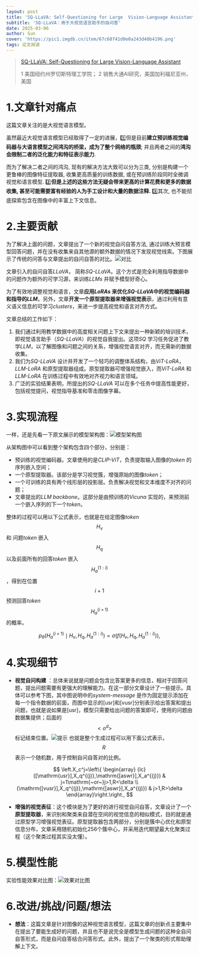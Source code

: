 ```yaml
---
layout: post
title: 'SQ-LLaVA: Self-Questioning for Large  Vision-Language Assistant ECCV2024'
subtitle: 'SQ-LLaVA：用于大视觉语言助手的自问答'
date: 2025-03-06
author: Sun
cover: 'https://pic1.imgdb.cn/item/67c68f41d0e0a243d40b4196.png'
tags: 论文阅读
---
```


> [SQ-LLaVA: Self-Questioning for Large  Vision-Language Assistant](https://www.ecva.net/papers/eccv_2024/papers_ECCV/papers/01393.pdf)
> 
> 1 美国纽约州罗切斯特理工学院；
> 2 销售大通AI研究，美国加利福尼亚州，美国

# 1.文章针对痛点

这篇文章关注的是大视觉语言模型。

虽然最近大视觉语言模型已经取得了一定的进展，1️⃣但是目前**建立预训练视觉编码器与大语言模型之间鸿沟的桥梁，成为了整个网络的瓶颈**; 并且两者之间的**鸿沟会限制二者的泛化能力和特征表示能力**.

而为了解决二者之间的鸿沟, 现有的解决方法大致可以分为三类, 分别是构建一个更鲁棒的图像特征提取器, 收集更高质量的训练数据, 或在预训练阶段同时全微调视觉和语言模型. 2️⃣**但是上述的这些方法无疑会带来更高的计算花费和更多的数据收集, 甚至可能需要富有经验的人为手工设计和大量的数据注释.** 3️⃣其次, 也不能彻底探索包含在图像中的丰富上下文信息。

# 2.主要贡献

为了解决上面的问题，文章提出了一个新的视觉自问自答方法, 通过训练大预言模型回答问题，并在没有收集来自其他源的额外数据的情况下发现视觉线索。下图展示了传统的问答与文章提出的自问自答的对比。![对比](https://pic1.imgdb.cn/item/67c69c6bd0e0a243d40b52d4.png)

文章引入的自问自答*LLaVA*， 简称*SQ-LLaVA*。这个方式是完全利用指导数据中的问题作为额外的可学习源，来训练*LLMs* 并赋予模型好奇心。

为了有效地调整视觉和语言，文章**应用*LoRAs* 来优化*SQ-LLaVA*中的视觉编码器和指导的*LLM***。另外，文章**开发一个原型提取器来增强视觉表示**，通过利用有意义语义信息的可学习*clusters*，来进一步提高视觉和语言对齐方式。

文章总结的工作如下：

1. 我们通过利用教学数据中的高度相关问题上下文来提出一种新颖的培训技术，即视觉语言助手（*SQ-LLaVA*）的视觉自我提出。这项*SQ* 学习任务促进了教学*LLM*，以了解图像和问题之间的关系，增强视觉语言对齐，而无需新的数据收集。
2. 我们为*SQ-LLaVA* 设计并开发了一个轻巧的调整体系结构，由*ViT-LoRA*，*LLM-LoRA* 和原型提取器组成。原型提取器可增强视觉嵌入，而*ViT-LoRA* 和*LLM-LoRA* 在训练过程中有效地对齐视力和语言领域。
3. 广泛的实验结果表明，所提出的*SQ-LLaVA* 可以在多个任务中提高性能更好，包括视觉提问，视觉指导基准和零击图像字幕。

# 3.实现流程

一样，还是先看一下原文展示的模型架构图：![模型架构图](https://pic1.imgdb.cn/item/67c69ef0d0e0a243d40b571a.png)

从架构图中可以看到整个架构包含四个部分，分别是：

* 预训练的视觉编码器。文章使用的是*CLIP-ViT*，负责提取输入图像的*token* 的序列嵌入空间；
* 一个原型提取器。该部分是学习视觉簇，增强原始的图像*token*；
* 一个可训练的具有两个线形层的投影层。负责解决视觉和文本维度不对齐的问题；
* 文章提出的*LLM backbone*。这部分是由预训练的*Vicuna* 实现的，来预测前一个嵌入序列的下一个*token*。

整体的过程可以用以下公式表示，也就是在给定图像*token* $$H_{v}$$ 和 问题*token* 嵌入$$H_{q}$$ 以及前面所有的回答*token* 嵌入$$H_{a}^{(1: i)}$$，得到在位置$${i+1}$$预测回答*token* $$H_{a}^{(i+1)}$$ 的概率。

$$
p_{\theta}\left(H_{a}^{(i+1)} \mid H_{v}, H_{q}, H_{a}^{(1: i)}\right)=\sigma\left(f\left(H_{v}, H_{q}, H_{a}^{(1: i)}\right)\right),
$$

# 4.实现细节

* **视觉自问构建** ：总体来说就是问题会包含比答案更多的信息，相对于回答问题，提出问题需要有更强大的理解能力。在这一部分文章设计了一些提示。具体可以参考下图，其中图说明中的*system-message* 是作为固定提示添加在每一个指令数据的前面，而图中显示的[usr]和[vusr]分别表示给出答案和提出问题，也就是说如果是[usr]，模型只需要给出问题的答案即可，使用的问题由数据集提供；后面的$$<o^{d}>$$ 标记结束位置。![提示](https://pic1.imgdb.cn/item/67c6a96bd0e0a243d40b756d.png)
  也就是整个生成过程可以用下面公式表示，$$R$$ 表示一个随机数，用于控制自问自答对的比例。

$$
\left.X_c^j=\left\{
\begin{array}
{lc}([\mathrm{usr}],X_q^{(j)},\mathrm{[aswr}],X_a^{(j)}) & j=1\mathrm{~or~}j>1,R<\delta \\
(\mathrm{[vusr}],X_q^{(j)},\mathrm{[aswr}],X_a^{(j)}) & j>1,R>\delta
\end{array}\right.\right.,
$$

* **增强的视觉表征**：这个模块是为了更好的进行视觉自问自答，文章设计了一个**原型提取器**，来识别和聚类来自潜在空间的视觉信息的相似模式，目的就是通过原型学习增强视觉表征。原型提取器包含两部分，分别是簇中心优化和原型信息分布，文章采用随机初始化256个簇中心，并采用迭代期望最大化聚类过程（这个聚类过程其实没太懂）。

# 5.模型性能

实验性能效果对比图：![效果对比图](https://pic1.imgdb.cn/item/67c80547d0e0a243d40c8821.png)

# 6.改进/挑战/问题/想法

* **想法**：这篇文章是针对图像的这种视觉语言模型，这篇文章的创新点主要集中在提出了要能生成好的问题，并且也不是说完全是模型生成问题的这种全自问自答形式，而是自问自答结合问答形式。此外，提出了一个聚类的形式帮助理解上下文。

